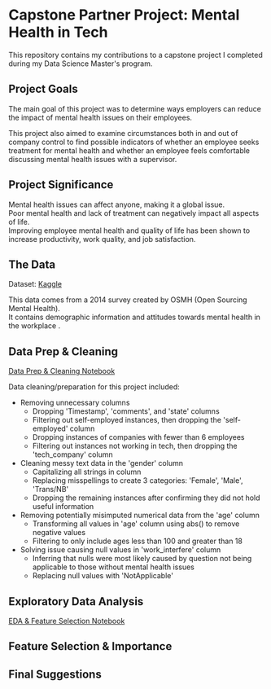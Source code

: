# Capstone Partner Project: Mental Health in Tech
This repository contains my contributions to a capstone project I completed during my Data Science Master's program. 

## Project Goals
The main goal of this project was to determine ways employers can reduce the impact of mental health issues on their employees.  
  
This project also aimed to examine circumstances both in and out of company control to find possible indicators of whether an employee seeks treatment for mental health and whether an employee feels comfortable discussing mental health issues with a supervisor.

## Project Significance
Mental health issues can affect anyone, making it a global issue.  
Poor mental health and lack of treatment can negatively impact all aspects of life.  
Improving employee mental health and quality of life has been shown to increase productivity, work quality, and job satisfaction.

## The Data
Dataset: [Kaggle](https://www.kaggle.com/datasets/osmi/mental-health-in-tech-survey/data)  

This data comes from a 2014 survey created by OSMH (Open Sourcing Mental Health).  
It contains demographic information and attitudes towards mental health in the workplace . 

## Data Prep & Cleaning
[Data Prep & Cleaning Notebook](https://github.com/SarahMillard98/Capstone_Project_Mental_Health_in_Tech/blob/main/Capstone_Final_Project_DataCleaning.ipynb)   

 Data cleaning/preparation for this project included:
 - Removing unnecessary columns
   - Dropping 'Timestamp', 'comments', and 'state' columns
   - Filtering out self-employed instances, then dropping the 'self-employed' column
   - Dropping instances of companies with fewer than 6 employees
   - Filtering out instances not working in tech, then dropping the 'tech_company' column
 - Cleaning messy text data in the 'gender' column
   - Capitalizing all strings in column
   - Replacing misspellings to create 3 categories: 'Female', 'Male', 'Trans/NB'
   - Dropping the remaining instances after confirming they did not hold useful information
 - Removing potentially misimputed numerical data from the 'age' column
   - Transforming all values in 'age' column using abs() to remove negative values 
   - Filtering to only include ages less than 100 and greater than 18
- Solving issue causing null values in 'work_interfere' column
  - Inferring that nulls were most likely caused by question not being applicable to those without mental health issues
  - Replacing null values with 'NotApplicable'
 
## Exploratory Data Analysis
[EDA & Feature Selection Notebook](https://github.com/SarahMillard98/Capstone_Project_Mental_Health_in_Tech/blob/main/Capstone_Final_Project_EDA_Feature_Selection.ipynb)  



## Feature Selection & Importance

## Final Suggestions


